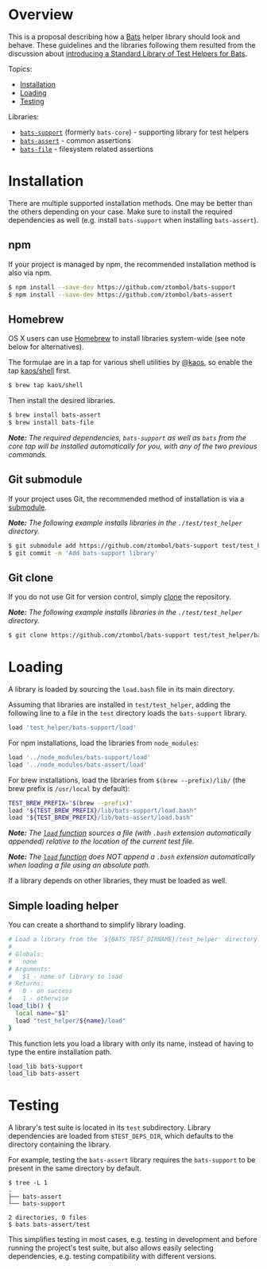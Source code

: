 # Overview

This is a proposal describing how a [Bats][bats] helper library should
look and behave. These guidelines and the libraries following them
resulted from the discussion about [introducing a Standard Library of
Test Helpers for Bats][bats-pr-110].

Topics:
- [Installation](#installation)
- [Loading](#loading)
- [Testing](#testing)

Libraries:
- [`bats-support`][bats-support] (formerly `bats-core`) - supporting
  library for test helpers
- [`bats-assert`][bats-assert] - common assertions
- [`bats-file`][bats-file] - filesystem related assertions


# Installation

There are multiple supported installation methods. One may be better
than the others depending on your case. Make sure to install the
required dependencies as well (e.g. install `bats-support` when
installing `bats-assert`).

## npm

If your project is managed by npm, the recommended installation method is
also via npm.

```sh
$ npm install --save-dev https://github.com/ztombol/bats-support
$ npm install --save-dev https://github.com/ztombol/bats-assert
```

## Homebrew

OS X users can use [Homebrew](http://brew.sh/) to install libraries
system-wide (see note below for alternatives).

The formulae are in a tap for various shell utilities by
[@kaos](https://github.com/kaos), so enable the tap
[kaos/shell](https://github.com/kaos/homebrew-shell) first.

```sh
$ brew tap kaos/shell
```

Then install the desired libraries.

```sh
$ brew install bats-assert
$ brew install bats-file
```

*__Note:__ The required dependencies, `bats-support` as well as `bats`
from the core tap will be installed automatically for you, with any of
the two previous commands.*

## Git submodule

If your project uses Git, the recommended method of installation is via
a [submodule][git-book-submod].

*__Note:__ The following example installs libraries in the
`./test/test_helper` directory.*

```sh
$ git submodule add https://github.com/ztombol/bats-support test/test_helper/bats-support
$ git commit -m 'Add bats-support library'
```


## Git clone

If you do not use Git for version control, simply
[clone][git-book-clone] the repository.

*__Note:__ The following example installs libraries in the
`./test/test_helper` directory.*

```sh
$ git clone https://github.com/ztombol/bats-support test/test_helper/bats-support
```


# Loading

A library is loaded by sourcing the `load.bash` file in its main
directory.

Assuming that libraries are installed in `test/test_helper`, adding the
following line to a file in the `test` directory loads the
`bats-support` library.

```sh
load 'test_helper/bats-support/load'
```

For npm installations, load the libraries from `node_modules`:

```sh
load '../node_modules/bats-support/load'
load '../node_modules/bats-assert/load'
```

For brew installations, load the libraries from `$(brew
--prefix)/lib/` (the brew prefix is `/usr/local` by default):

```sh
TEST_BREW_PREFIX="$(brew --prefix)"
load "${TEST_BREW_PREFIX}/lib/bats-support/load.bash"
load "${TEST_BREW_PREFIX}/lib/bats-assert/load.bash"
```

*__Note:__ The [`load` function][bats-load] sources a file (with
`.bash` extension automatically appended) relative to the location of
the current test file.*

*__Note:__ The [`load` function][bats-load] does NOT append a `.bash`
 extension automatically when loading a file using an absolute path.*

If a library depends on other libraries, they must be loaded as well.


## Simple loading helper

You can create a shorthand to simplify library loading.

```sh
# Load a library from the `${BATS_TEST_DIRNAME}/test_helper' directory.
#
# Globals:
#   none
# Arguments:
#   $1 - name of library to load
# Returns:
#   0 - on success
#   1 - otherwise
load_lib() {
  local name="$1"
  load "test_helper/${name}/load"
}
```

This function lets you load a library with only its name, instead of
having to type the entire installation path.

```sh
load_lib bats-support
load_lib bats-assert
```


# Testing

A library's test suite is located in its `test` subdirectory. Library
dependencies are loaded from `$TEST_DEPS_DIR`, which defaults to the
directory containing the library.

For example, testing the `bats-assert` library requires the
`bats-support` to be present in the same directory by default.

```
$ tree -L 1
.
├── bats-assert
└── bats-support

2 directories, 0 files
$ bats bats-assert/test
```

This simplifies testing in most cases, e.g. testing in development and
before running the project's test suite, but also allows easily
selecting dependencies, e.g. testing compatibility with different
versions.


<!-- REFERENCES -->

[bats]: https://github.com/sstephenson/bats
[bats-pr-110]: https://github.com/sstephenson/bats/pull/110 
[bats-support]: https://github.com/ztombol/bats-support
[bats-assert]: https://github.com/ztombol/bats-assert
[bats-file]: https://github.com/ztombol/bats-file
[git-book-submod]: https://git-scm.com/book/en/v2/Git-Tools-Submodules
[git-book-clone]: https://git-scm.com/book/en/v2/Git-Basics-Getting-a-Git-Repository#Cloning-an-Existing-Repository
[bats-load]: https://github.com/sstephenson/bats#load-share-common-code

